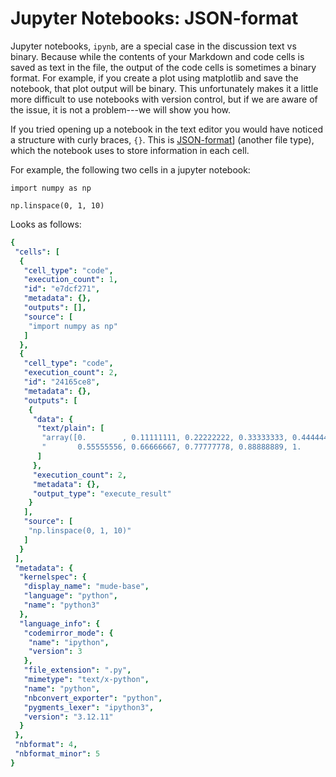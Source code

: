 # Jupyter Notebooks: JSON-format

Jupyter notebooks, `ipynb`, are a special case in the discussion text vs binary. Because while the contents of your Markdown and code cells is saved as text in the file, the output of the code cells is sometimes a binary format. For example, if you create a plot using matplotlib and save the notebook, that plot output will be binary. This unfortunately makes it a little more difficult to use notebooks with version control, but if we are aware of the issue, it is not a problem---we will show you how.

If you tried opening up a notebook in the text editor you would have noticed a structure with curly braces, `{}`. This is [JSON-format](https://en.wikipedia.org/wiki/JSON)] (another file type), which the notebook uses to store information in each cell.

For example, the following two cells in a jupyter notebook:

```{code-cell}
import numpy as np
```

```{code-cell}
np.linspace(0, 1, 10)
```

Looks as follows:

```yaml
{
 "cells": [
  {
   "cell_type": "code",
   "execution_count": 1,
   "id": "e7dcf271",
   "metadata": {},
   "outputs": [],
   "source": [
    "import numpy as np"
   ]
  },
  {
   "cell_type": "code",
   "execution_count": 2,
   "id": "24165ce8",
   "metadata": {},
   "outputs": [
    {
     "data": {
      "text/plain": [
       "array([0.        , 0.11111111, 0.22222222, 0.33333333, 0.44444444,\n",
       "       0.55555556, 0.66666667, 0.77777778, 0.88888889, 1.        ])"
      ]
     },
     "execution_count": 2,
     "metadata": {},
     "output_type": "execute_result"
    }
   ],
   "source": [
    "np.linspace(0, 1, 10)"
   ]
  }
 ],
 "metadata": {
  "kernelspec": {
   "display_name": "mude-base",
   "language": "python",
   "name": "python3"
  },
  "language_info": {
   "codemirror_mode": {
    "name": "ipython",
    "version": 3
   },
   "file_extension": ".py",
   "mimetype": "text/x-python",
   "name": "python",
   "nbconvert_exporter": "python",
   "pygments_lexer": "ipython3",
   "version": "3.12.11"
  }
 },
 "nbformat": 4,
 "nbformat_minor": 5
}
```